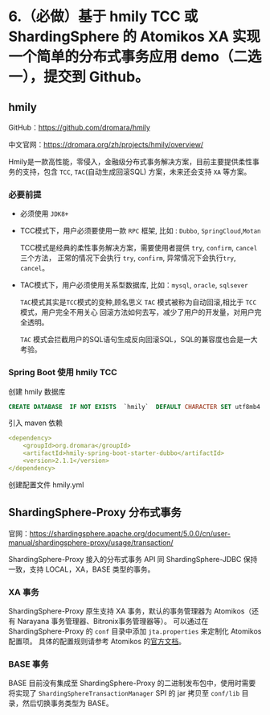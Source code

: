 # 6.（必做）基于 hmily TCC 或 ShardingSphere 的 Atomikos XA 实现一个简单的分布式事务应用 demo（二选一），提交到 Github。

## hmily

GitHub：https://github.com/dromara/hmily

中文官网：https://dromara.org/zh/projects/hmily/overview/

Hmily是一款高性能，零侵入，金融级分布式事务解决方案，目前主要提供柔性事务的支持，包含 `TCC`, `TAC`(自动生成回滚SQL) 方案，未来还会支持 `XA` 等方案。

### 必要前提

- 必须使用 `JDK8+`

- TCC模式下，用户必须要使用一款 `RPC` 框架, 比如 : `Dubbo`, `SpringCloud`,`Motan`

  TCC模式是经典的柔性事务解决方案，需要使用者提供 `try`, `confirm`, `cancel` 三个方法， 正常的情况下会执行 `try`, `confirm`, 异常情况下会执行`try`, `cancel`。

- TAC模式下，用户必须使用关系型数据库, 比如：`mysql`, `oracle`, `sqlsever`

  `TAC`模式其实是`TCC`模式的变种,顾名思义 `TAC` 模式被称为自动回滚,相比于 `TCC`模式，用户完全不用关心 回滚方法如何去写，减少了用户的开发量，对用户完全透明。

  `TAC` 模式会拦截用户的SQL语句生成反向回滚SQL，SQL的兼容度也会是一大考验。

### Spring Boot 使用 hmily TCC

创建 hmily 数据库

```sql
CREATE DATABASE  IF NOT EXISTS  `hmily`  DEFAULT CHARACTER SET utf8mb4 COLLATE utf8mb4_unicode_ci;
```

引入 maven 依赖

```yaml
<dependency>
    <groupId>org.dromara</groupId>
    <artifactId>hmily-spring-boot-starter-dubbo</artifactId>
    <version>2.1.1</version>
</dependency>
```

创建配置文件 hmily.yml



## ShardingSphere-Proxy 分布式事务

官网：https://shardingsphere.apache.org/document/5.0.0/cn/user-manual/shardingsphere-proxy/usage/transaction/

ShardingSphere-Proxy 接入的分布式事务 API 同 ShardingSphere-JDBC 保持一致，支持 LOCAL，XA，BASE 类型的事务。

### XA 事务

ShardingSphere-Proxy 原生支持 XA 事务，默认的事务管理器为 Atomikos（还有 Narayana 事务管理器、Bitronix事务管理器等）。 可以通过在 ShardingSphere-Proxy 的 `conf` 目录中添加 `jta.properties` 来定制化 Atomikos 配置项。 具体的配置规则请参考 Atomikos 的[官方文档](https://www.atomikos.com/Documentation/JtaProperties)。

### BASE 事务

BASE 目前没有集成至 ShardingSphere-Proxy 的二进制发布包中，使用时需要将实现了 `ShardingSphereTransactionManager` SPI 的 jar 拷贝至 `conf/lib` 目录，然后切换事务类型为 BASE。

